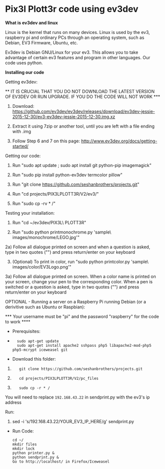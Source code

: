 # Pix3l Plott3r code using ev3dev

<b> What is ev3dev and linux</b>

Linux is the kernel that runs on many devices. Linux is used by the ev3, raspberry pi and ordinary PCs through an operating system, such as Debian, EV3 Firmware, Ubuntu, etc.

Ev3dev is Debian GNU/Linux for your ev3. This allows you to take advantage of certain ev3 features and program in other languages. Our code uses python.



<b>Installing our code</b>

Getting ev3dev:

** IT IS CRUCIAL THAT YOU DO NOT DOWNLOAD THE LATEST VERSION OF EV3DEV OR RUN UPGRADE. IF YOU DO THE CODE WILL NOT WORK ***

1) Download: https://github.com/ev3dev/ev3dev/releases/download/ev3dev-jessie-2015-12-30/ev3-ev3dev-jessie-2015-12-30.img.xz

2) Extract it using 7zip or another tool, until you are left with a file ending with .img

3) Follow Step 6 and 7 on this page: http://www.ev3dev.org/docs/getting-started/

Getting our code:

1) Run "sudo apt update ; sudo apt install git python-pip imagemagick"

2) Run "sudo pip install python-ev3dev termcolor pillow"

2) Run "git clone https://github.com/seshanbrothers/projects.git"

3) Run "cd projects/PIX3LPLOTT3R/V2/ev3/"

4) Run "sudo cp -rv * /"


Testing your installation:

1) Run "cd ~/ev3dev/PIX3L\ PLOTT3R"

2) Run "sudo python printmonochrome.py 'sample\ images/monochrome/LEGO.jpg'"

2a) Follow all dialogue printed on screen and when a question is asked, type in two quotes ("") and press return/enter on your keyboard 

3) (Optional) To print in color, run "sudo python printcolor.py 'sample\ images/color/EV3Logo.png'"

3a) Follow all dialogue printed on screen. When a color name is printed on your screen, change your pen to the corresponding color. When a pen is switched or a question is asked, type in two quotes ("") and press return/enter on your keyboard 




OPTIONAL - Running a server on a Raspberry Pi running Debian (or a derivitive such as Ubuntu or Raspbian):

*** Your username must be "pi" and the password "raspberry" for the code to work ****

*   Prerequisites:
*   
        sudo apt-get update
        sudo apt-get install apache2 sshpass php5 libapache2-mod-php5 php5-mcrypt iceweasel git


*   Download this folder:

1)        git clone https://github.com/seshanbrothers/projects.git

2)        cd projects/PIX3LPLOTT3R/V2/pc_files

3)        sudo cp -r * /


You will need to replace <code>192.168.43.22</code> in sendprint.py with the ev3's ip address

Run:

1) sed -i 's/192.168.43.22/YOUR_EV3_IP_HERE/g' sendprint.py

*   Run Code:
  
        cd ~/
        mkdir files
        mkdir lock
        python printer.py &
        python sendprint.py & 
        Go to http://localhost/ in Firefox/Iceweasel

